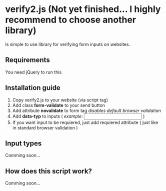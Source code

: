 # verify2.js (Not yet finished... I highly recommend to choose another library)
Is simple to use library for verifying form inputs on websites.

## Requirements
You need jQuery to run this

## Installation guide
1) Copy verify2.js to your website (via script tag)
2) Add class __form-validate__ to your send button
3) Add attribute __novalidate__ to form tag _disables default browser validation_
4) Add __data-typ__ to inputs ( _example: <input type="email" name="email" data-typ="email">_ )
5) If you want input to be requiered, just add requiered attribute ( just like in standard browser validation )

## Input types
Comming soon...

## How does this script work?
Comming soon...
